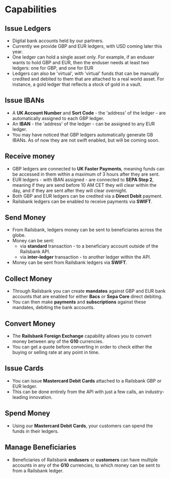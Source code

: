 # Capabilities

## Issue Ledgers

- Digital bank accounts held by our partners.
- Currently we provide GBP and EUR ledgers, with USD coming later this year.
- One ledger can hold a single asset only. For example, if an enduser wants to hold GBP and EUR, then the enduser needs at least two ledgers: one for GBP, and one for EUR
- Ledgers can also be 'virtual', with 'virtual' funds that can be manually credited and debited to them that are attached to a real world asset. For instance, a gold ledger that reflects a stock of gold in a vault.

## Issue IBANs

- A **UK Account Number** and **Sort Code** - the 'address' of the ledger - are automatically assigned to each GBP ledger.
- An **IBAN** - the 'address' of the ledger - can be assigned to any EUR ledger.
- You may have noticed that GBP ledgers automatically generate GB IBANs. As of now they are not swift enabled, but will be coming soon.

## Receive money

- GBP ledgers are connected to **UK Faster Payments**, meaning funds can be accessed in them within a maximum of 3 hours after they are sent.
- EUR ledgers - with IBAN assigned - are connected to **SEPA Step 2**, meaning if they are send before 10 AM CET they will clear within the day, and if they are sent after they will clear overnight.
- Both GBP and EUR ledgers can be credited via a **Direct Debit** payment.
- Railsbank ledgers can be enabled to receive payments via **SWIFT**.

## Send Money

- From Railsbank, ledgers money can be sent to beneficiaries across the globe.
- Money can be sent:
  - via **standard** transaction - to a beneficiary account outside of the Railsbank API.
  - via **inter-ledger** transaction - to another ledger within the API.
- Money can be sent from Railsbank ledgers via **SWIFT**.

## Collect Money

- Through Railsbank you can create **mandates** against GBP and EUR bank accounts that are enabled for either **Bacs** or **Sepa Core** direct debiting.
- You can then make **payments** and **subscriptions** against these mandates, debiting the bank accounts.

## Convert Money

- The **Railsbank Foreign Exchange** capability allows you to convert money between any of the **G10** currencies.
- You can get a quote before converting in order to check either the buying or selling rate at any point in time.

## Issue Cards

- You can issue **Mastercard Debit Cards** attached to a Railsbank GBP or EUR ledger.
- This can be done entirely from the API with just a few calls, an industry-leading innovation.

## Spend Money

- Using our **Mastercard Debit Cards**, your customers can spend the funds in their ledgers.

## Manage Beneficiaries

- Beneficiaries of Railsbank **endusers** or **customers** can have multiple accounts in any of the **G10** currencies, to which money can be sent to from a Railsbank ledger.
